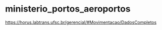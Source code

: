 # ministerio_portos_aeroportos
https://horus.labtrans.ufsc.br/gerencial/#Movimentacao/DadosCompletos
